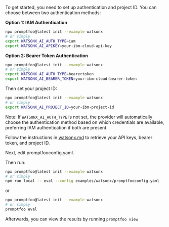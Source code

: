 To get started, you need to set up authentication and project ID. You can choose between two authentication methods:

**Option 1: IAM Authentication**

```bash
npx promptfoo@latest init --example watsonx
# or simply
export WATSONX_AI_AUTH_TYPE=iam
export WATSONX_AI_APIKEY=your-ibm-cloud-api-key
```

**Option 2: Bearer Token Authentication**

```bash
npx promptfoo@latest init --example watsonx
# or simply
export WATSONX_AI_AUTH_TYPE=bearertoken
export WATSONX_AI_BEARER_TOKEN=your-ibm-cloud-bearer-token
```

Then set your project ID:

```bash
npx promptfoo@latest init --example watsonx
# or simply
export WATSONX_AI_PROJECT_ID=your-ibm-project-id
```

Note: If `WATSONX_AI_AUTH_TYPE` is not set, the provider will automatically choose the authentication method based on which credentials are available, preferring IAM authentication if both are present.

Follow the instructions in [watsonx.md](../../site/docs/providers/watsonx.md) to retrieve your API keys, bearer token, and project ID.

Next, edit promptfooconfig.yaml.

Then run:

```bash
npx promptfoo@latest init --example watsonx
# or simply
npm run local -- eval --config examples/watsonx/promptfooconfig.yaml
```

or

```bash
npx promptfoo@latest init --example watsonx
# or simply
promptfoo eval
```

Afterwards, you can view the results by running `promptfoo view`
